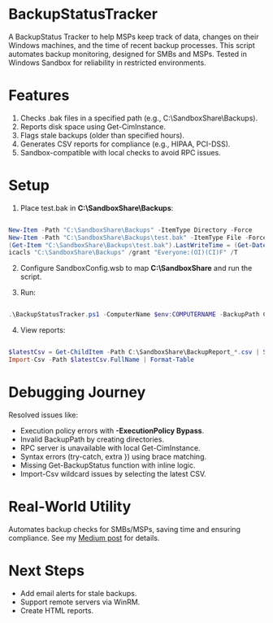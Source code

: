 # BackupStatusTracker
A BackupStatus Tracker to help MSPs keep track of data, changes on their Windows machines, and the time of recent backup processes. This script automates backup monitoring, designed for SMBs and MSPs. Tested in Windows Sandbox for reliability in restricted environments.

# Features

1. Checks .bak files in a specified path (e.g., C:\SandboxShare\Backups).
2. Reports disk space using Get-CimInstance.
3. Flags stale backups (older than specified hours).
4. Generates CSV reports for compliance (e.g., HIPAA, PCI-DSS).
5. Sandbox-compatible with local checks to avoid RPC issues.

# Setup

1. Place test.bak in **C:\SandboxShare\Backups**:


```PowerShell

New-Item -Path "C:\SandboxShare\Backups" -ItemType Directory -Force
New-Item -Path "C:\SandboxShare\Backups\test.bak" -ItemType File -Force
(Get-Item "C:\SandboxShare\Backups\test.bak").LastWriteTime = (Get-Date).AddHours(-30)
icacls "C:\SandboxShare\Backups" /grant "Everyone:(OI)(CI)F" /T
```

2. Configure SandboxConfig.wsb to map **C:\SandboxShare** and run the script.

3. Run:
   
 ```Powershell

.\BackupStatusTracker.ps1 -ComputerName $env:COMPUTERNAME -BackupPath C:\SandboxShare\Backups -Verbose -GenerateReport
```

4. View reports:
   
  ```powershell

$latestCsv = Get-ChildItem -Path C:\SandboxShare\BackupReport_*.csv | Sort-Object LastWriteTime -Descending | Select-Object -First 1
Import-Csv -Path $latestCsv.FullName | Format-Table
```

# Debugging Journey
Resolved issues like:

* Execution policy errors with **-ExecutionPolicy Bypass**.
* Invalid BackupPath by creating directories.
* RPC server is unavailable with local Get-CimInstance.
* Syntax errors (try-catch, extra }) using brace matching.
* Missing Get-BackupStatus function with inline logic.
* Import-Csv wildcard issues by selecting the latest CSV.

# Real-World Utility
Automates backup checks for SMBs/MSPs, saving time and ensuring compliance. See my [Medium post](https://medium.com/@bayealfa8/heres-how-i-built-a-powershell-backup-monitoring-tool-using-windows-sandbox-as-a-test-ground-64a702197d30) for details.

# Next Steps
* Add email alerts for stale backups.
* Support remote servers via WinRM.
* Create HTML reports.
